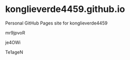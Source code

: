 # konglieverde4459.github.io
Personal GitHub Pages site for konglieverde4459




















































mr9jpvoR


je4OWi

Te1ageN

